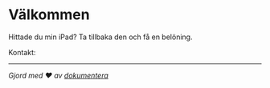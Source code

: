# Välkommen

Hittade du min iPad? Ta tillbaka den och få en belöning.

Kontakt:<EMAIL>

* * *

_Gjord med ❤️ av [dokumentera](https://docsify.js.org/)_

